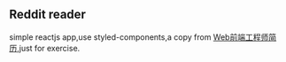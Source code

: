## Reddit reader
simple reactjs app,use styled-components,a copy from [Web前端工程师简历](http://www.flqin.com/),just for exercise.
